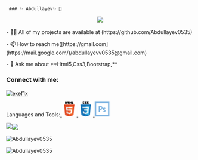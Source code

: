      ### ✨ Abdullayev✨ 👋
<div id="header" align="center">
  <img src="https://media.giphy.com/media/M9gbBd9nbDrOTu1Mqx/giphy.gif" width="100"/>
</div> <p align="left">- 👨‍💻 All of my projects are available at (https://github.com/Abdullayev0535)</p><p align="left">- 📫 How to reach me([https://gmail.com](https://mail.google.com/)/abdullayevv0535@gmail.com)</p><p align="left">- 💬 Ask me about **Html5,Css3,Bootstrap,**</p> <h3 align="left">Connect with me:</h3><p align="left"><a href="https://www.instagram.com/abdullayevv691/" target="blank"><img align="center" src="https://raw.githubusercontent.com/rahuldkjain/github-profile-readme-generator/master/src/images/icons/Social/instagram.svg" alt="exef1x" height="30" width="40" /></a></p><p align="left">Languages and Tools:<a href="https://www.w3.org/html/" target="_blank" rel="noreferrer"> <img src="https://raw.githubusercontent.com/devicons/devicon/master/icons/html5/html5-original-wordmark.svg"alt="html5" width="40" height="40"/></a><a href="https://www.w3schools.com/css/" target="_blank" rel="noreferrer"> <img src="https://raw.githubusercontent.com/devicons/devicon/master/icons/css3/css3-original-wordmark.svg"alt="css3" width="40" height="40"/></a><a href="https://www.photoshop.com/en" target="_blank" rel="noreferrer"> <img src="https://raw.githubusercontent.com/devicons/devicon/master/icons/photoshop/photoshop-line.svg" alt="photoshop" width="40" height="40"/></a></p><img align="left" src= "https://github-readme-stats.vercel.app/api/top-langs/?username=Abdullayev0535&langs_count=8" /><img align="center" src= "https://github-readme-stats.vercel.app/api?username=Abdullayev0535&show_icons=true&theme=tokyonight" /><p><img align="center" src="https://github-readme-streak-stats.herokuapp.com/?user=Abdullayev0535&" alt="Abdullayev0535" /></p><p><img align="center" src="https://github-readme-streak-stats.herokuapp.com/?user=Abdullayev0535&theme=highcontrast" alt="Abdullayev0535" /></p>
